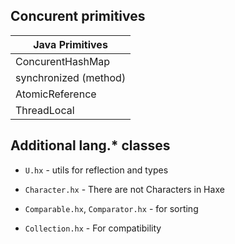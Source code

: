 ## Concurent primitives

| Java Primitives  |
|---|
| ConcurentHashMap |
| synchronized (method) |
| AtomicReference |
| ThreadLocal |



## Additional lang.* classes

* `U.hx` - utils for reflection and types

* `Character.hx` - There are not Characters in Haxe

* `Comparable.hx`, `Comparator.hx` - for sorting

* `Collection.hx` - For compatibility